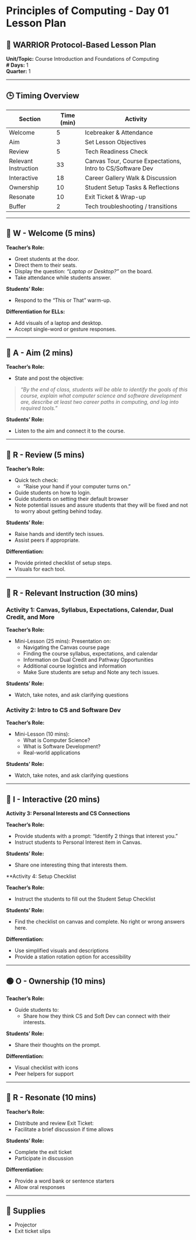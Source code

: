 # Principles of Computing - Day 01 Lesson Plan

## 🧠 WARRIOR Protocol-Based Lesson Plan
**Unit/Topic:** Course Introduction and Foundations of Computing  
**# Days:** 1  
**Quarter:** 1  

---

## 🕒 Timing Overview

| Section    | Time (min) | Activity                                 |
|------------|------------|------------------------------------------|
| Welcome    | 5          | Icebreaker & Attendance                  |
| Aim        | 3          | Set Lesson Objectives                    |
| Review     | 5          | Tech Readiness Check                     |
| Relevant Instruction | 33 | Canvas Tour, Course Expectations, Intro to CS/Software Dev |
| Interactive| 18         | Career Gallery Walk & Discussion         |
| Ownership  | 10         | Student Setup Tasks & Reflections        |
| Resonate   | 10         | Exit Ticket & Wrap-up                    |
| Buffer     | 2          | Tech troubleshooting / transitions       |

---

## 🔵 W - Welcome (5 mins)

**Teacher’s Role:**  
- Greet students at the door.  
- Direct them to their seats.  
- Display the question: _“Laptop or Desktop?”_ on the board.  
- Take attendance while students answer.

**Students’ Role:**  
- Respond to the “This or That” warm-up.  

**Differentiation for ELLs:**  
- Add visuals of a laptop and desktop.  
- Accept single-word or gesture responses.

---

## 🎯 A - Aim (2 mins)

**Teacher’s Role:**  
- State and post the objective:  
> _“By the end of class, students will be able to identify the goals of this course, explain what computer science and software development are, describe at least two career paths in computing, and log into required tools.”_

**Students’ Role:**  
- Listen to the aim and connect it to the course.

---

## 🔁 R - Review (5 mins)

**Teacher’s Role:**  
- Quick tech check:  
  - “Raise your hand if your computer turns on.”  
- Guide students on how to login.  
- Guide students on setting their default browser
- Note potential issues and assure students that they will be fixed and not to worry about getting behind today.

**Students’ Role:**  
- Raise hands and identify tech issues.  
- Assist peers if appropriate.

**Differentiation:**  
- Provide printed checklist of setup steps.  
- Visuals for each tool.

---

## 🧠 R - Relevant Instruction (30 mins)

### Activity 1: Canvas, Syllabus, Expectations, Calendar, Dual Credit, and More

**Teacher’s Role:**  
- Mini-Lesson (25 mins): Presentation on:
  - Navigating the Canvas course page  
  - Finding the course syllabus, expectations, and calendar  
  - Information on Dual Credit and Pathway Opportunities  
  - Additional course logistics and information
  - Make Sure students are setup and Note any tech issues.  

**Students’ Role:**  
- Watch, take notes, and ask clarifying questions

### Activity 2: Intro to CS and Software Dev

**Teacher’s Role:**  
- Mini-Lesson (10 mins):  
  - What is Computer Science?  
  - What is Software Development?  
  - Real-world applications  

**Students’ Role:**  
- Watch, take notes, and ask clarifying questions

---

## 🧩 I - Interactive (20 mins)

**Activity 3: Personal Interests and CS Connections**

**Teacher’s Role:**  
- Provide students with a prompt: “Identify 2 things that interest you.”
- Instruct students to Personal Interest item in Canvas.  

**Students’ Role:**  
- Share one interesting thing that interests them.  

**Activity 4: Setup Checklist

**Teacher’s Role:**  
- Instruct the students to fill out the Student Setup Checklist

**Students’ Role:**  
- Find the checklist on canvas and complete.  No right or wrong answers here.   

**Differentiation:**  
- Use simplified visuals and descriptions  
- Provide a station rotation option for accessibility

---

## 🟢 O - Ownership (10 mins)

**Teacher’s Role:**  
- Guide students to:  
  - Share how they think CS and Soft Dev can connect with their interests.

**Students’ Role:**  
- Share their thoughts on the prompt.  

**Differentiation:**  
- Visual checklist with icons  
- Peer helpers for support

---

## 🔔 R - Resonate (10 mins)

**Teacher’s Role:**  
- Distribute and review Exit Ticket:
- Facilitate a brief discussion if time allows

**Students’ Role:**  
- Complete the exit ticket  
- Participate in discussion

**Differentiation:**  
- Provide a word bank or sentence starters  
- Allow oral responses

---

## 🧰 Supplies

- Projector  
- Exit ticket slips